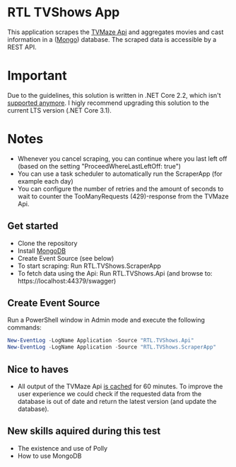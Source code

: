 # RTL TVShows App
This application scrapes the [TVMaze Api](https://www.tvmaze.com/api) and aggregates movies and cast information in a ([Mongo](https://www.mongodb.com/)) database. The scraped data is accessible by a REST API.

# Important
Due to the guidelines, this solution is written in .NET Core 2.2, which isn't [supported anymore](https://dotnet.microsoft.com/platform/support/policy/dotnet-core). I higly recommend upgrading this solution to the current LTS version (.NET Core 3.1).

# Notes
- Whenever you cancel scraping, you can continue where you last left off (based on the setting "ProceedWhereLastLeftOff: true")
- You can use a task scheduler to automatically run the ScraperApp (for example each day)
- You can configure the number of retries and the amount of seconds to wait to counter the TooManyRequests (429)-response from the TVMaze Api.

## Get started
- Clone the repository
- Install [MongoDB](https://www.mongodb.com/try/download/community)
- Create Event Source (see below)
- To start scraping: Run RTL.TVShows.ScraperApp
- To fetch data using the Api: Run RTL.TVShows.Api (and browse to: https://localhost:44379/swagger)

## Create Event Source
Run a PowerShell window in Admin mode and execute the following commands:
```powershell
New-EventLog -LogName Application -Source "RTL.TVShows.Api"
New-EventLog -LogName Application -Source "RTL.TVShows.ScraperApp"
```

## Nice to haves
- All output of the TVMaze Api [is cached](https://www.tvmaze.com/api#caching) for 60 minutes. To improve the user experience we could check if the requested data from the database is out of date and return the latest version (and update the database).

## New skills aquired during this test
- The existence and use of Polly
- How to use MongoDB